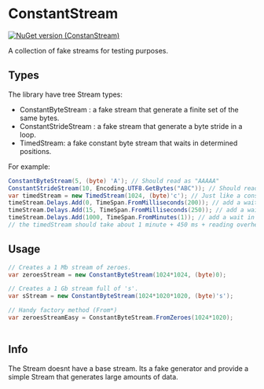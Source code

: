 # ConstantStream
[![NuGet version (ConstanStream)](https://img.shields.io/nuget/v/constantStream.svg?style=flat-square)](https://www.nuget.org/packages/ConstantStream)

A collection of fake streams for testing purposes.

## Types
The library have tree Stream types:
* ConstantByteStream : a fake stream that generate a finite set of the same bytes.
* ConstantStrideStream : a fake stream that generate a byte stride in a loop.
* TimedStream: a fake constant byte stream that waits in determined positions.

For example:
```c#
ConstantByteStream(5, (byte) 'A'); // Should read as "AAAAA"
ConstantStrideStream(10, Encoding.UTF8.GetBytes("ABC")); // Should read as "ABCABCABCA"
var timedStream = new TimedStream(1024, (byte)'c'); // Just like a constant byte stream
timeStream.Delays.Add(0, TimeSpan.FromMilliseconds(200)); // add a wait in position 0 of 200 ms
timeStream.Delays.Add(15, TimeSpan.FromMilliseconds(250)); // add a wait in position 15 of 250 ms
timeStream.Delays.Add(1000, TimeSpan.FromMinutes(1)); // add a wait in position 1000 of 1 min
// the timedStream should take about 1 minute + 450 ms + reading overhead(ms) to read in total
```

## Usage
```c#
// Creates a 1 Mb stream of zeroes.
var zeroesStream = new ConstantByteStream(1024*1024, (byte)0);

// Creates a 1 Gb stream full of 's'.
var sStream = new ConstantByteStream(1024*1020*1020, (byte)'s');

// Handy factory method (From*)
var zeroesStreamEasy = ConstantByteStream.FromZeroes(1024*1020);
 
```

## Info
The Stream doesnt have a base stream. Its a fake generator and provide a simple 
Stream that generates large amounts of data.